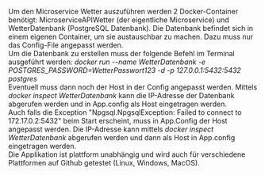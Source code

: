 Um den Microservice Wetter auszuführen werden 2 Docker-Container benötigt: MicroserviceAPIWetter (der eigentliche Microservice) und WetterDatenbank (PostgreSQL Datenbank).
Die Datenbank befindet sich in einem eigenen Container, um sie austauschbar zu machen. Dazu muss nur das Config-File angepasst werden. <br>
Um die Datenbank zu erstellen muss der folgende Befehl im Terminal ausgeführt werden: *docker run --name WetterDatenbank -e POSTGRES_PASSWORD=WetterPasswort123 -d -p 127.0.0.1:5432:5432 postgres* <br> Eventuell muss dann noch der Host in der Config angepasst werden. Mittels *docker inspect WetterDatenbank* kann die IP-Adresse der Datenbank abgerufen werden und in App.config als Host eingetragen werden. <br>
Auch falls die Exception "Npgsql.NpgsqlException: Failed to connect to 172.17.0.2:5432" beim Start erscheint, muss in App.Config der Host angepasst werden. Die IP-Adresse kann mittels *docker inspect WetterDatenbank* abgerufen werden und dann als Host in App.config eingetragen werden. <br>
Die Applikation ist plattform unabhängig und wird auch für verschiedene Plattformen auf Github getestet (Linux, Windows, MacOS). <br>
